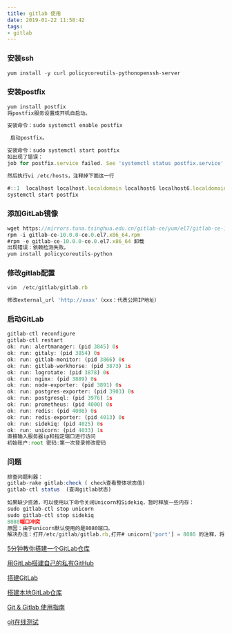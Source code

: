 ```yaml
---
title: gitlab 使用
date: 2019-01-22 11:58:42
tags:
- gitlab
---
```

### 安装ssh
```javascript
yum install -y curl policycoreutils-pythonopenssh-server

```
### 安装postfix
```javascript
yum install postfix
将postfix服务设置成开机自启动。

安装命令：sudo systemctl enable postfix

 启动postfix。

安装命令：sudo systemctl start postfix
如出现了错误：
job for postfix.service failed. See 'systemctl status postfix.service' and 'journalctl -xn' for deta。

然后执行vi /etc/hosts，注释掉下面这一行

#::1  localhost localhost.localdomain localhost6 localhost6.localdomain6
systemctl start postfix
```
### 添加GitLab镜像
```javascript
wget https://mirrors.tuna.tsinghua.edu.cn/gitlab-ce/yum/el7/gitlab-ce-10.0.0-ce.0.el7.x86_64.rpm
rpm -i gitlab-ce-10.0.0-ce.0.el7.x86_64.rpm
#rpm -e gitlab-ce-10.0.0-ce.0.el7.x86_64 卸载
出现错误：依赖检测失败。
yum install policycoreutils-python
```
### 修改gitlab配置
```javascript
vim  /etc/gitlab/gitlab.rb

修改external_url 'http://xxxx'（xxx：代表公网IP地址）

```
### 启动GitLab
```javascript
gitlab-ctl reconfigure
gitlab-ctl restart
ok: run: alertmanager: (pid 3845) 0s
ok: run: gitaly: (pid 3854) 0s
ok: run: gitlab-monitor: (pid 3866) 0s
ok: run: gitlab-workhorse: (pid 3873) 1s
ok: run: logrotate: (pid 3878) 0s
ok: run: nginx: (pid 3889) 0s
ok: run: node-exporter: (pid 3891) 0s
ok: run: postgres-exporter: (pid 3903) 0s
ok: run: postgresql: (pid 3976) 1s
ok: run: prometheus: (pid 4000) 0s
ok: run: redis: (pid 4008) 0s
ok: run: redis-exporter: (pid 4013) 0s
ok: run: sidekiq: (pid 4025) 0s
ok: run: unicorn: (pid 4033) 1s
直接输入服务器ip和指定端口进行访问
初始账户:root 密码:第一次登录修改密码

```


### 问题
```javascript
排查问题利器：
gitlab-rake gitlab:check ( check查看整体状态值)
gitlab-ctl status  (查询gitlab状态)
 
如果缺少资源，可以使用以下命令关闭Unicorn和Sidekiq，暂时释放一些内存：
sudo gitlab-ctl stop unicorn
sudo gitlab-ctl stop sidekiq
8080端口冲突
原因：由于unicorn默认使用的是8080端口。
解决办法：打开/etc/gitlab/gitlab.rb,打开# unicorn['port'] = 8080 的注释，将8080修改为9090，保存后运行sudo gitlab-ctl reconfigure即可。
```
[5分钟教你搭建一个GitLab仓库](https://mp.weixin.qq.com/s/iLENqV4mULSpeX0JRdgOWQ)

[用GitLab搭建自己的私有GitHub](http://www.54php.cn/default/96.html)

[搭建GitLab](https://www.cnblogs.com/qiuzhimutou/p/9769940.html)

[搭建本地GitLab仓库](https://www.fanhaobai.com/2017/02/gitlab-install.html)

[Git & Gitlab 使用指南](https://www.restran.net/2016/02/23/git-and-gitlab-guide/)

[git在线测试](https://learngitbranching.js.org/?demo)


